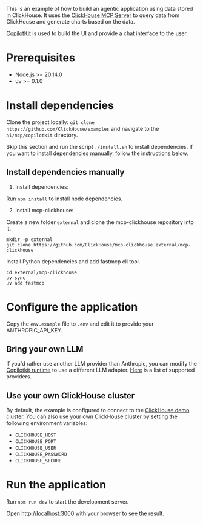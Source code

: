 This is an example of how to build an agentic application using data stored in ClickHouse. It uses the [ClickHouse MCP Server](https://github.com/ClickHouse/mcp-clickhouse) to query data from ClickHouse and generate charts based on the data. 

[CopilotKit](https://github.com/CopilotKit/CopilotKit) is used to build the UI and provide a chat interface to the user.

# Prerequisites

- Node.js >= 20.14.0
- uv >= 0.1.0

# Install dependencies

Clone the project locally: `git clone https://github.com/ClickHouse/examples` and navigate to the `ai/mcp/copilotkit` directory.

Skip this section and run the script `./install.sh` to install dependencies. If you want to install dependencies manually, follow the instructions below.

## Install dependencies manually

1. Install dependencies: 

Run `npm install` to install node dependencies.

2. Install mcp-clickhouse:

Create a new folder `external` and clone the mcp-clickhouse repository into it.

```
mkdir -p external
git clone https://github.com/ClickHouse/mcp-clickhouse external/mcp-clickhouse
```

Install Python dependencies and add fastmcp cli tool.

```
cd external/mcp-clickhouse
uv sync
uv add fastmcp
```

# Configure the application

Copy the `env.example` file to `.env` and edit it to provide your ANTHROPIC_API_KEY. 

## Bring your own LLM

If you'd rather use another LLM provider than Anthropic, you can modify the [Copilotkit runtime](./app/api/copilotkit/route.ts) to use a different LLM adapter. [Here](https://docs.copilotkit.ai/guides/bring-your-own-llm) is a list of supported providers.

## Use your own ClickHouse cluster

By default, the example is configured to connect to the [ClickHouse demo cluster](https://sql.clickhouse.com/). You can also use your own ClickHouse cluster by setting the following environment variables:

- `CLICKHOUSE_HOST`
- `CLICKHOUSE_PORT`
- `CLICKHOUSE_USER`
- `CLICKHOUSE_PASSWORD`
- `CLICKHOUSE_SECURE`

# Run the application

Run `npm run dev` to start the development server.

Open [http://localhost:3000](http://localhost:3000) with your browser to see the result.
